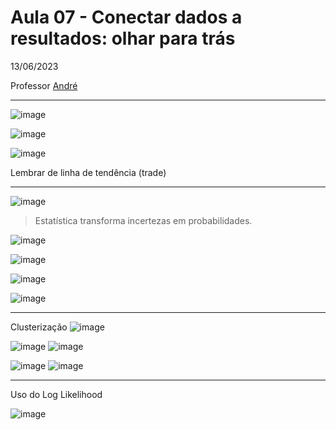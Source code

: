 # Aula 07 - Conectar dados a resultados: olhar para trás
13/06/2023

Professor [André](https://www.linkedin.com/in/andre-luiz-luppi-5bb63ba0/)

_________________
![image](https://github.com/gvms23/pos-graduacao-bi-analytics/assets/24459642/99fb4cc5-4b2c-4e8a-a4b4-e488dcb2b8a1)

![image](https://github.com/gvms23/pos-graduacao-bi-analytics/assets/24459642/232fc6bd-26a5-4a41-b022-ab7d681a657b)

![image](https://github.com/gvms23/pos-graduacao-bi-analytics/assets/24459642/dad54472-eca2-4bb9-9b7c-2846685ae955)

Lembrar de linha de tendência (trade)

____________________

![image](https://github.com/gvms23/pos-graduacao-bi-analytics/assets/24459642/00463566-439b-4b24-9342-47ae9cb97ec2)

> Estatística transforma incertezas em probabilidades.

![image](https://github.com/gvms23/pos-graduacao-bi-analytics/assets/24459642/475be905-4cbc-4f4d-933f-c386af692bce)

![image](https://github.com/gvms23/pos-graduacao-bi-analytics/assets/24459642/c1e1d5d3-b5fa-4745-88d7-ec1e1fc5f75d)

![image](https://github.com/gvms23/pos-graduacao-bi-analytics/assets/24459642/13502e71-dd1f-4311-8845-f23c49a84e04)

![image](https://github.com/gvms23/pos-graduacao-bi-analytics/assets/24459642/df4f3acd-56ab-4dd7-befd-88968e08a0ce)

_______________________

Clusterização
![image](https://github.com/gvms23/pos-graduacao-bi-analytics/assets/24459642/9883fc2b-b778-47a5-a65b-7787657f5b2d)


![image](https://github.com/gvms23/pos-graduacao-bi-analytics/assets/24459642/7256f725-097b-407a-ac13-2c325b674b9d)
![image](https://github.com/gvms23/pos-graduacao-bi-analytics/assets/24459642/c7338751-c7f1-4b9d-9205-1016de63d397)

![image](https://github.com/gvms23/pos-graduacao-bi-analytics/assets/24459642/cc6d5dbb-abd6-4fee-a07c-619fb01a5550)
![image](https://github.com/gvms23/pos-graduacao-bi-analytics/assets/24459642/7a07e31c-6625-4493-acaa-4d46d7b679a9)


_______________________

Uso do Log Likelihood

![image](https://github.com/gvms23/pos-graduacao-bi-analytics/assets/24459642/1a7a6ff4-6273-4e98-89ec-0613c1527aff)

